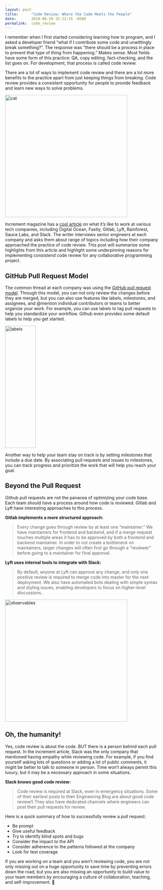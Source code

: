 ```yaml
---
layout: post
title:      "Code Review: Where the Code Meets the People"
date:       2018-06-29 15:12:15 -0500
permalink:  code_review
---
```


I remember when I first started considering learning how to program, and I asked a developer friend “what if I contribute some code and unwittingly break something?”. The response was “there should be a process in place to prevent that type of thing from happening.” Makes sense. Most fields have some form of this practice: QA, copy editing, fact-checking, and the list goes on. For development, that process is called code review. 

There are a lot of ways to implement code review and there are a lot more benefits to the practice apart from just keeping things from breaking. Code review provides a consistent opportunity for people to provide feedback and learn new ways to solve problems.

<img src="https://i.imgur.com/UplPyHY.png" title="cat" height="400" width="400" class="img-responsive"> 

Increment magazine has a [cool article](https://increment.com/development/what-its-like-to-be-a-developer-at/) on what it’s like to work at various tech companies, including Digital Ocean, Fastly, Gitlab, Lyft, Rainforest, Sauce Labs, and Slack. The writer interviews senior engineers at each company and asks them about range of topics including how their company approached the practice of code review. This post will summarize some highlights from this article and highlight some underpinning reasons for implementing consistend code review for any collaborative programming project.

## GitHub Pull Request Model

The common thread at each company was using the [GitHub pull request model](https://help.github.com/articles/about-pull-requests/). Through this model, you can not only review the changes before they are merged, but you can also use features like labels, milestones, and assignees, and @mention individual contributors or teams to better organize your work. For example, you can use labels to tag pull requests to help you standardize your workflow. Github even provides some default labels to help you get started.

<img src="https://i.imgur.com/8zQSM0U.png" title="labels" height="400" width="100" class="img-responsive">

Another way to help your team stay on track is by setting milestones that include a due date. By associating pull requests and issues to milestones, you can track progress and prioritize the work that will help you reach your goal. 

## Beyond the Pull Request

Github pull requests are not the panacea of optimizing your code base. Each team should have a process around how code is reviewed. Gitlab and Lyft have interesting approaches to this process.

**Gitlab implements a more structured approach:**
>Every change goes through review by at least one “maintainer.” We have maintainers for frontend and backend, and if a merge request touches multiple areas it has to be approved by both a frontend and backend maintainer. In order to not create a bottleneck on maintainers, larger changes will often first go through a “reviewer” before going to a maintainer for final approval.

**Lyft uses internal tools to integrate with Slack:**
>By default, anyone at Lyft can approve any change, and only one positive review is required to merge code into master for the next deployment. We also have automated bots dealing with simple syntax and styling issues, enabling developers to focus on higher-level discussions.


<img src="https://i.imgur.com/vwLiiVa.jpg?1" title="observables" height="400" width="400" class="img-responsive">

## Oh, the humanity!

Yes, code review is about the code. BUT there is a person behind each pull request. In the increment article, Slack was the only company that mentioned having empathy while reviewing code. For example, if you find yourself asking lots of questions or adding a lot of public comments, it might be better to talk to someone in person. Time won’t always permit this luxury, but it may be a necessary approach in some situations. 

**Slack knows good code review:**
>Code review is required at Slack, even in emergency situations. Some of their earliest posts to their Engineering Blog are about good code review!) They also have dedicated channels where engineers can post their pull requests for review.

Here is a quick summary of how to successfully review a pull request:

* Be prompt
* Give useful feedback
* Try to identify blind spots and bugs
* Consider the impact to the API
* Consider adherence to the patterns followed at the company
* Look for test coverage

If you are working on a team and you aren’t reviewing code, you are not only missing out on a huge opportunity to save time by preventing errors down the road, but you are also missing an opportunity to build value to your team members by encouraging a culture of collaboration, teaching, and self-improvement. 🎯
